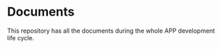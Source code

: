 Documents
=========
This repository has all the documents during the whole APP development life cycle.
